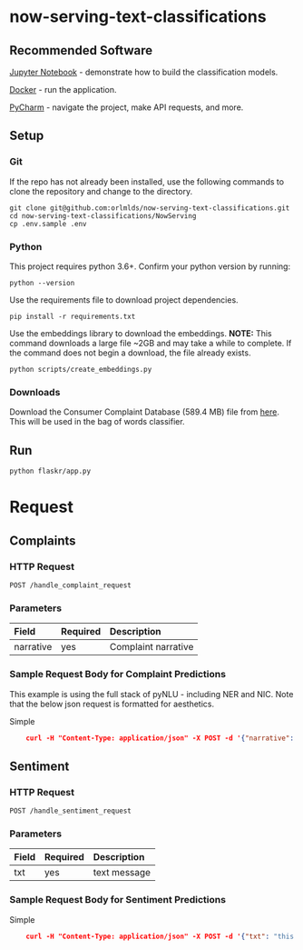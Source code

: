 # now-serving-text-classifications

## Recommended Software 

[Jupyter Notebook](http://jupyter.org/) - demonstrate how to build the classification models.

[Docker](https://www.docker.com/) - run the application. 

[PyCharm](https://www.jetbrains.com/pycharm/) - navigate the project, make API requests, and more. 


## Setup

### Git

If the repo has not already been installed, use the following commands to clone the repository and change to the directory.

    git clone git@github.com:orlmlds/now-serving-text-classifications.git
    cd now-serving-text-classifications/NowServing
    cp .env.sample .env

### Python

This project requires python 3.6+. Confirm your python version by running:

    python --version
    
Use the requirements file to download project dependencies.
    
    pip install -r requirements.txt
    
Use the embeddings library to download the embeddings. **NOTE:** This command downloads a large file ~2GB and may take a while to complete. If the command does not begin a download, the file already exists.

    python scripts/create_embeddings.py  

### Downloads 
Download the Consumer Complaint Database (589.4 MB) file from [here](https://catalog.data.gov/dataset/consumer-complaint-database). This will be used in the bag of words classifier. 

## Run

    python flaskr/app.py
    
# Request

## Complaints 

### HTTP Request

    POST /handle_complaint_request

### Parameters

| Field                | Required | Description                                      |
|:---------------------|:---------|:-------------------------------------------------|
| narrative            | yes      | Complaint narrative                          |

### Sample Request Body for Complaint Predictions

This example is using the full stack of pyNLU - including NER and NIC. Note that the below json request is formatted for
aesthetics.

Simple

```json
    curl -H "Content-Type: application/json" -X POST -d '{"narrative": "Dude my credit score sucks this is bullshit"}' http://0.0.0.0:3000/handle_complaint_request
```

## Sentiment 

### HTTP Request

    POST /handle_sentiment_request

### Parameters

| Field                | Required | Description                                      |
|:---------------------|:---------|:-------------------------------------------------|
| txt            | yes      | text message                          |

### Sample Request Body for Sentiment Predictions

Simple

```json
    curl -H "Content-Type: application/json" -X POST -d '{"txt": "this is terrible"}' http://0.0.0.0:3000/handle_sentiment_request
```